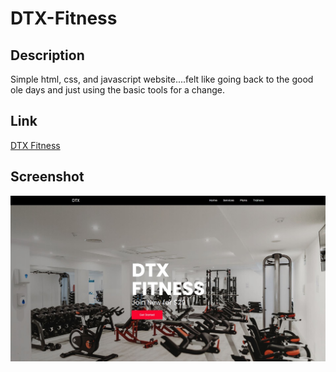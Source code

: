 # DTX-Fitness

## Description
Simple html, css, and javascript website....felt like going back to the good ole days and just using the basic tools for a change.

## Link
<a href='https://dtx-fitness.netlify.app' target='_blank'>DTX Fitness</a>

## Screenshot
<img src='./Images/capture.jpg' />
